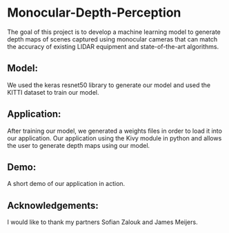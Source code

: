 # Monocular-Depth-Perception
The goal of this project is to develop a machine learning model to generate depth maps of scenes captured using monocular cameras that can match the accuracy of existing LIDAR equipment and state-of-the-art algorithms. 

## Model:
We used the keras resnet50 library to generate our model and used the KITTI dataset to train our model. 

## Application:
After training our model, we generated a weights files in order to load it into our application. Our application using the Kivy module in python and allows the user to generate depth maps using our model.

## Demo:
A short demo of our application in action. 

## Acknowledgements:
I would like to thank my partners Sofian Zalouk and James Meijers.

